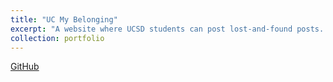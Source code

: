```yaml
---
title: "UC My Belonging"
excerpt: "A website where UCSD students can post lost-and-found posts. <br/><img src='/images/500x300.png'>"
collection: portfolio
---
```


<a href="https://github.com/7174Andy/ucmybelongings" class="github_btn btn"><i class="fab fa-fw fa-github" aria-hidden="true"></i> GitHub</a>
